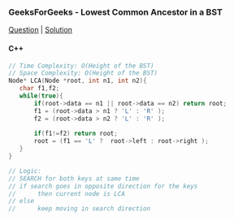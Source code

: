### GeeksForGeeks - Lowest Common Ancestor in a BST

[Question](https://practice.geeksforgeeks.org/problems/lowest-common-ancestor-in-a-bst/1/)
| [Solution](https://practice.geeksforgeeks.org/viewSol.php?subId=3d56a37e47f83627d61f6671c0040900&pid=700236&user=amanguptarkg6)

#### C++
```c++
// Time Complexity: O(Height of the BST)
// Space Complexity: O(Height of the BST)
Node* LCA(Node *root, int n1, int n2){
   char f1,f2;
   while(true){
       if(root->data == n1 || root->data == n2) return root;
       f1 = (root->data > n1 ? 'L' : 'R' );
       f2 = (root->data > n2 ? 'L' : 'R' );
       
       if(f1!=f2) return root;
       root = (f1 == 'L' ?  root->left : root->right );
   }
}

// Logic:
// SEARCH for both keys at same time
// if search goes in opposite direction for the keys
//      then current node is LCA
// else
//      keep moving in search direction
```